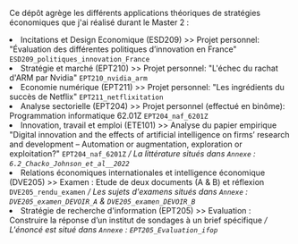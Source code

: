 Ce dépôt agrège les différents applications théoriques de stratégies économiques que j'ai réalisé durant le Master 2 :

<li> Incitations et Design Economique (ESD209) >> Projet personnel: "Évaluation des différentes politiques d’innovation en France" <code>ESD209_politiques_innovation_France</code></li>
<li> Stratégie et marché (EPT210) >> Projet personnel: "L'échec du rachat d'ARM par Nvidia" <code>EPT210_nvidia_arm</code>
<li> Economie numérique (EPT211) >> Projet personnel: "Les ingrédients du succès de Netflix" <code>EPT211_netflixitation</code> </li>
<li> Analyse sectorielle (EPT204) >> Projet personnel (effectué en binôme): Programmation informatique 62.01Z <code>EPT204_naf_6201Z</code> </li>
<li> Innovation, travail et emploi (ETE101) >> Analyse du papier empirique "Digital innovation and the effects of artificial intelligence on firms’ research and development – Automation or augmentation, exploration or exploitation?" <code>EPT204_naf_6201Z</code> <em> / La littérature situés dans <code>Annexe</code> : <code>6.2_Chacko_Johnson_et_al__2022</code></em></li>
<li> Relations économiques internationales et intelligence économique (DVE205) >> Examen : Etude de deux documents (A & B) et réflexion <code>DVE205_rendu_examen</code> <em> / Les sujets d'examens situés dans <code>Annexe</code> : <code>DVE205_examen_DEVOIR_A</code> & <code>DVE205_examen_DEVOIR_B</code></em></li>
<li> Stratégie de recherche d'information (EPT205) >> Evaluation : Construire la réponse d’un institut de sondages à un brief spécifique <em> / L'énoncé est situé dans <code>Annexe</code> : <code>EPT205_Evaluation_ifop</code><em></li>
